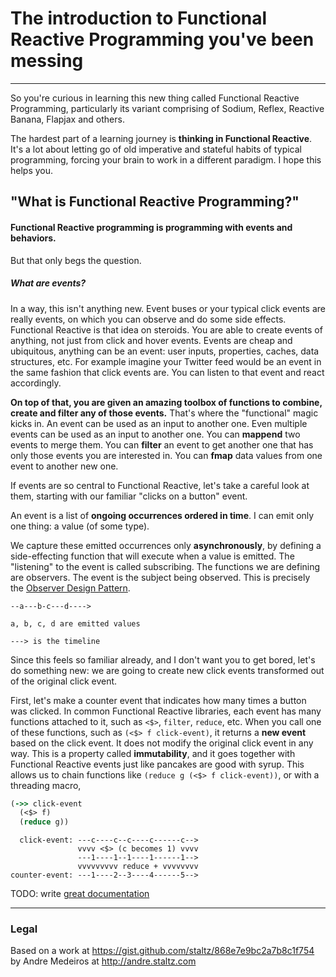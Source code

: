 # The introduction to Functional Reactive Programming you've been messing

---

So you're curious in learning this new thing called Functional Reactive Programming, particularly its variant comprising of Sodium, Reflex, Reactive Banana, Flapjax and others.

The hardest part of a learning journey is **thinking in Functional Reactive**.  It's a lot about letting go of old imperative and stateful habits of typical programming, forcing your brain to work in a different paradigm.  I hope this helps you.

## "What is Functional Reactive Programming?"

#### Functional Reactive programming is programming with events and behaviors.

But that only begs the question.

##### What are events?

In a way, this isn't anything new.  Event buses or your typical click events are really events, on which you can observe and do some side effects.  Functional Reactive is that idea on steroids.  You are able to create events of anything, not just from click and hover events.  Events are cheap and ubiquitous, anything can be an event: user inputs, properties, caches, data structures, etc.  For example imagine your Twitter feed would be an event in the same fashion that click events are.  You can listen to that event and react accordingly.

**On top of that, you are given an amazing toolbox of functions to combine, create and filter any of those events.**  That's where the "functional" magic kicks in.  An event can be used as an input to another one.  Even multiple events can be used as an input to another one.  You can __mappend__ two events to merge them.  You can __filter__ an event to get another one that has only those events you are interested in.  You can __fmap__ data values from one event to another new one.

If events are so central to Functional Reactive, let's take a careful look at them, starting with our familiar "clicks on a button" event.

<!--TODO add a diagram-->
An event is a list of **ongoing occurrences ordered in time**.  I can emit only one thing: a value (of some type).

We capture these emitted occurrences only **asynchronously**, by defining a side-effecting function that will execute when a value is emitted.  The "listening" to the event is called subscribing.  The functions we are defining are observers.  The event is the subject being observed.  This is precisely the [Observer Design Pattern](https://en.wikipedia.org/wiki/Observer_pattern).

```
--a---b-c---d---->

a, b, c, d are emitted values

---> is the timeline
```

Since this feels so familiar already, and I don't want you to get bored, let's do something new: we are going to create new click events transformed out of the original click event.

First, let's make a counter event that indicates how many times a button was clicked.  In common Functional Reactive libraries, each event has many functions attached to it, such as `<$>`, `filter`, `reduce`, etc.  When you call one of these functions, such as `(<$> f click-event)`, it returns a **new event** based on the click event.  It does not modify the original click event in any way.  This is a property called **immutability**, and it goes together with Functional Reactive events just like pancakes are good with syrup.  This allows us to chain functions like `(reduce g (<$> f click-event))`, or with a threading macro,

```clojure
(->> click-event
  (<$> f)
  (reduce g))
```

```
  click-event: ---c----c--c----c------c-->
               vvvv <$> (c becomes 1) vvvv
               ---1----1--1----1------1-->
               vvvvvvvvv reduce + vvvvvvvv
counter-event: ---1----2--3----4------5-->
```

TODO: write [great documentation](http://jacobian.org/writing/what-to-write/)

---

### Legal
Based on a work at https://gist.github.com/staltz/868e7e9bc2a7b8c1f754 by Andre Medeiros at http://andre.staltz.com
